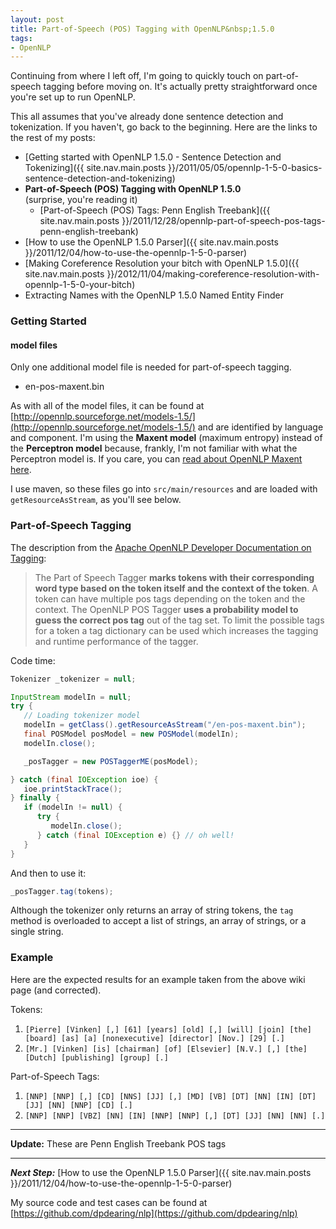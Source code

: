 ```yaml
---
layout: post
title: Part-of-Speech (POS) Tagging with OpenNLP&nbsp;1.5.0
tags:
- OpenNLP
---
```

Continuing from where I left off, I'm going to quickly touch on part-of-speech tagging before moving on.  It's actually pretty straightforward once you're set up to run OpenNLP.  

<!--more-->

This all assumes that you've already done sentence detection and tokenization.  If you haven't, go back to the beginning.  Here are the links to the rest of my posts:

- [Getting started with OpenNLP 1.5.0 - Sentence Detection and Tokenizing]({{ site.nav.main.posts }}/2011/05/05/opennlp-1-5-0-basics-sentence-detection-and-tokenizing)
- **Part-of-Speech (POS) Tagging with OpenNLP 1.5.0** (surprise, you're reading it)
  - [Part-of-Speech (POS) Tags: Penn English Treebank]({{ site.nav.main.posts }}/2011/12/28/opennlp-part-of-speech-pos-tags-penn-english-treebank)
- [How to use the OpenNLP 1.5.0 Parser]({{ site.nav.main.posts }}/2011/12/04/how-to-use-the-opennlp-1-5-0-parser)
- [Making Coreference Resolution your bitch with OpenNLP 1.5.0]({{ site.nav.main.posts }}/2012/11/04/making-coreference-resolution-with-opennlp-1-5-0-your-bitch)
- Extracting Names with the OpenNLP 1.5.0 Named Entity Finder

### Getting Started

#### model files
Only one additional model file is needed for part-of-speech tagging.

- en-pos-maxent.bin

As with all of the model files, it can be found at [http://opennlp.sourceforge.net/models-1.5/](http://opennlp.sourceforge.net/models-1.5/) and are identified by language and component.  I'm using the **Maxent model** (maximum entropy) instead of the **Perceptron model** because, frankly, I'm not familiar with  what the Perceptron model is.  If you care, you can [read about OpenNLP Maxent here](http://maxent.sourceforge.net/about.html).

I use maven, so these files go into `src/main/resources` and are loaded with `getResourceAsStream`, as you'll see below.

### Part-of-Speech Tagging
The description from the [Apache OpenNLP Developer Documentation on Tagging](https://opennlp.apache.org/docs/1.5.3/manual/opennlp.html#tools.postagger.tagging):
> The Part of Speech Tagger **marks tokens with their corresponding word type based on the token itself and the context of the token**. A token can have multiple pos tags depending on the token and the context. The OpenNLP POS Tagger **uses a probability model to guess the correct pos tag** out of the tag set. To limit the possible tags for a token a tag dictionary can be used which increases the tagging and runtime performance of the tagger.

Code time:
```java
Tokenizer _tokenizer = null;

InputStream modelIn = null;
try {
   // Loading tokenizer model
   modelIn = getClass().getResourceAsStream("/en-pos-maxent.bin");
   final POSModel posModel = new POSModel(modelIn);
   modelIn.close();

   _posTagger = new POSTaggerME(posModel);

} catch (final IOException ioe) {
   ioe.printStackTrace();
} finally {
   if (modelIn != null) {
      try {
         modelIn.close();
      } catch (final IOException e) {} // oh well!
   }
}
```

And then to use it:
```java
_posTagger.tag(tokens);
```
Although the tokenizer only returns an array of string tokens, the `tag` method is overloaded to accept a list of strings, an array of strings, or a single string.

### Example
Here are the expected results for an example taken from the above wiki page (and corrected).

Tokens:
1. `[Pierre] [Vinken] [,] [61] [years] [old] [,] [will] [join] [the] [board] [as] [a] [nonexecutive] [director] [Nov.] [29] [.]`
1. `[Mr.] [Vinken] [is] [chairman] [of] [Elsevier] [N.V.] [,] [the] [Dutch] [publishing] [group] [.]`

Part-of-Speech Tags:
1. `[NNP] [NNP] [,] [CD] [NNS] [JJ] [,] [MD] [VB] [DT] [NN] [IN] [DT] [JJ] [NN] [NNP] [CD] [.]`
1. `[NNP] [NNP] [VBZ] [NN] [IN] [NNP] [NNP] [,] [DT] [JJ] [NN] [NN] [.]`

---

**Update:** These are Penn English Treebank POS tags

---

**_Next Step:_** [How to use the OpenNLP 1.5.0 Parser]({{ site.nav.main.posts }}/2011/12/04/how-to-use-the-opennlp-1-5-0-parser)

My source code and test cases can be found at [https://github.com/dpdearing/nlp](https://github.com/dpdearing/nlp)
